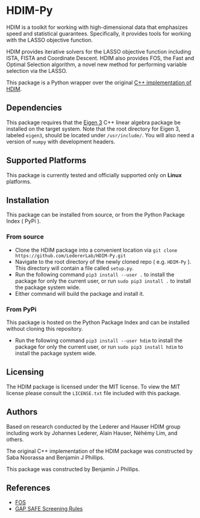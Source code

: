 # HDIM-Py

HDIM is a toolkit for working with high-dimensional data that emphasizes
speed and statistical guarantees. Specifically, it provides tools for working
with the LASSO objective function.

HDIM provides iterative solvers for the LASSO objective function
 including ISTA, FISTA and Coordinate Descent. HDIM also provides FOS,
  the Fast and Optimal Selection algorithm, a novel new method
for performing variable selection via the LASSO.

This package is a Python wrapper over the original [C++ implementation of HDIM](https://github.com/LedererLab/FOS).

## Dependencies

This package requires that the [Eigen 3](http://eigen.tuxfamily.org/index.php)
C++ linear algebra package be installed on the target system. Note that the root
directory for Eigen 3, labeled `eigen3`, should be located under `/usr/include/`.
You will also need a version of `numpy` with development headers.

## Supported Platforms

This package is currently tested and officially supported only on **Linux** platforms.

## Installation

This package can be installed from source, or from the Python Package Index ( PyPi ).

### From source

- Clone the HDIM package into a convenient location via `git clone https://github.com/LedererLab/HDIM-Py.git`
- Navigate to the root directory of the newly cloned repo ( e.g. `HDIM-Py` ).
This directory will contain a file called `setup.py`.
- Run the following command `pip3 install --user .` to install the package for only the
current user, or run `sudo pip3 install .` to install the package system wide.
- Either command will build the package and install it.

### From PyPi

This package is hosted on the Python Package Index and can be installed without
cloning this repository.

- Run the following command `pip3 install --user hdim` to install the package for only the
current user, or run `sudo pip3 install hdim` to install the package system wide.

## Licensing

The HDIM package is licensed under the MIT license. To view the MIT license please consult
the `LICENSE.txt` file included with this package.

## Authors

Based on research conducted by the Lederer and Hauser HDIM group including work
 by Johannes Lederer, Alain Hauser, Néhémy Lim, and others.

The original C++ implementation of the HDIM package was constructed by Saba Noorassa
 and Benjamin J Phillips.

This package was constructed by Benjamin J Phillips.

## References

* [FOS](https://arxiv.org/abs/1609.07195)
* [GAP SAFE Screening Rules](https://arxiv.org/abs/1505.03410)

